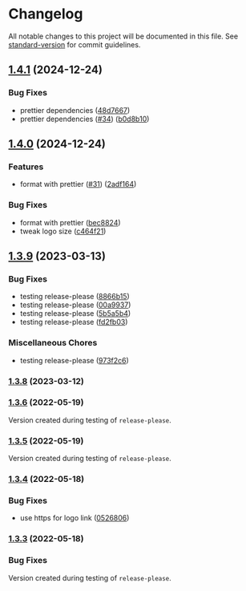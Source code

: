 # Changelog

All notable changes to this project will be documented in this file. See [standard-version](https://github.com/conventional-changelog/standard-version) for commit guidelines.

## [1.4.1](https://github.com/broofa/runmd/compare/v1.4.0...v1.4.1) (2024-12-24)


### Bug Fixes

* prettier dependencies ([48d7667](https://github.com/broofa/runmd/commit/48d7667355ca3d7c086a6a1d5b5d4ddddb50bd18))
* prettier dependencies ([#34](https://github.com/broofa/runmd/issues/34)) ([b0d8b10](https://github.com/broofa/runmd/commit/b0d8b1081a8db9723915e39c2eea286c53ecec07))

## [1.4.0](https://github.com/broofa/runmd/compare/v1.3.9...v1.4.0) (2024-12-24)


### Features

* format with prettier ([#31](https://github.com/broofa/runmd/issues/31)) ([2adf164](https://github.com/broofa/runmd/commit/2adf164273dc31dba2ca67ad28da312913524d27))


### Bug Fixes

* format with prettier ([bec8824](https://github.com/broofa/runmd/commit/bec88242140023d8613ba80c554d12b3eccb4fd9))
* tweak logo size ([c464f21](https://github.com/broofa/runmd/commit/c464f21de636ad0df9480fdd3eba02492565b0c6))

## [1.3.9](https://github.com/broofa/runmd/compare/v1.3.8...v1.3.9) (2023-03-13)


### Bug Fixes

* testing release-please ([8866b15](https://github.com/broofa/runmd/commit/8866b1553c59522c1dae8959699fc7ebd11004c1))
* testing release-please ([00a9937](https://github.com/broofa/runmd/commit/00a9937cc571961a7a88dec4714a4f3f0f33e905))
* testing release-please ([5b5a5b4](https://github.com/broofa/runmd/commit/5b5a5b462bcb0cd898f1a78efb647b49d0d351cb))
* testing release-please ([fd2fb03](https://github.com/broofa/runmd/commit/fd2fb0390fac5e5056b713b1c551d970cefe5af2))


### Miscellaneous Chores

* testing release-please ([973f2c6](https://github.com/broofa/runmd/commit/973f2c694a2d86ab2d1a603f112f59c4a170974f))

### [1.3.8](https://github.com/broofa/runmd/compare/v1.3.6...v1.3.8) (2023-03-12)

### [1.3.6](https://github.com/broofa/runmd/compare/v1.3.5...v1.3.6) (2022-05-19)

Version created during testing of `release-please`.

### [1.3.5](https://github.com/broofa/runmd/compare/v1.3.4...v1.3.5) (2022-05-19)

Version created during testing of `release-please`.

### [1.3.4](https://github.com/broofa/runmd/compare/v1.3.3...v1.3.4) (2022-05-18)

### Bug Fixes

* use https for logo link ([0526806](https://github.com/broofa/runmd/commit/0526806a05fcbb63efff24d9bf80699cf8bed3da))

### [1.3.3](https://github.com/broofa/runmd/compare/v1.3.2...v1.3.3) (2022-05-18)


### Bug Fixes

Version created during testing of `release-please`.
